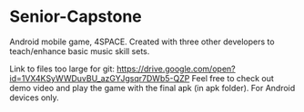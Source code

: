 # Senior-Capstone
Android mobile game, 4SPACE. Created with three other developers to teach/enhance basic music skill sets.

Link to files too large for git: https://drive.google.com/open?id=1VX4KSyWWDuvBU_azGYJgsqr7DWb5-QZP
Feel free to check out demo video and play the game with the final apk (in apk folder). For Android devices only.
